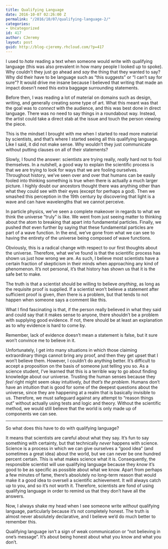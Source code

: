 ```yaml
---
title: Qualifying Language
date: 2016-10-07 02:26:00 Z
permalink: "/2016/10/07/qualifying-language-2/"
categories:
- Uncategorized
id: 417
author: CJeremy
layout: post
guid: http://blog-cjeremy.rhcloud.com/?p=417
---
```


I used to _hate_ reading a text when someone would write with qualifying language (this was also prevalent in how many people I looked up to spoke). Why couldn&#8217;t they just go ahead and _say_ the thing that they wanted to say? Why did their have to be language such as &#8220;this suggests&#8221; or &#8220;I can&#8217;t say for sure&#8221;? It would drive me insane because I believed that writing that made an impact doesn&#8217;t need this extra baggage surrounding statements.

Before then, I was reading a lot of material on domains such as design, writing, and generally creating some type of art. What this meant was that the goal was to _connect_ with the audience, and this was best done in direct language. There was no need to say things in a roundabout way. Instead, the artist could take a direct stab at the issue and touch the person viewing the piece.

This is the mindset I brought with me when I started to read more material by scientists, and that&#8217;s where I started seeing all this qualifying language. Like I said, it did not make sense. Why wouldn&#8217;t they just communicate without putting clauses on all of their statements?

Slowly, I found the answer: scientists are trying really, _really_ hard not to fool themselves. In a nutshell, a good way to explain the scientific process is that we are trying to look for ways that we are fooling ourselves. Throughout history, we&#8217;ve seen over and over that humans can be easily fooled into thinking something is true when there is actually a much larger picture. I highly doubt our ancestors thought there was anything other than what they could see with their eyes (except for perhaps a god). Then we smashed this perception in the 19th century by discovering that light is a wave and can have wavelengths that we cannot perceive.

In particle physics, we&#8217;ve seen a complete makeover in regards to what we think the universe &#8220;truly&#8221; is like. We went from just seeing matter to thinking about the atom to breaking that apart into fundamental particles. Finally, we pushed _that_ even further by saying that these fundamental particles are part of a wave function. In the end, we&#8217;ve gone from what we can see to having the entirety of the universe being composed of wave functions.

Obviously, this is a radical change with respect to our first thoughts about the universe. Therefore, what we&#8217;ve found is that the scientific process has shown us just how wrong we are. As such, I believe most scientists have a certain fraction of skepticism in their minds when approaching any kind of phenomenon. It&#8217;s not personal, it&#8217;s that history has shown us that it is the safe bet to make.

The truth is that a scientist should be willing to believe _anything_, as long as the requisite proof is supplied. If a scientist won&#8217;t believe a statement after sufficient proof is given, _then_ there is a problem, but that tends to not happen when someone says a comment like this.

What I find fascinating is that, if the person really believed in what they said and could say that it makes sense to anyone, there shouldn&#8217;t be a problem with supplying good evidence. If not, there should be at least an explanation as to why evidence is hard to come by.

Remember, lack of evidence doesn&#8217;t mean a statement is false, but it sure won&#8217;t convince me to believe in it.

Unfortunately, I get into many situations in which those claiming extraordinary things cannot bring any proof, and then they get upset that I won&#8217;t believe them. However, I couldn&#8217;t do anything better. It&#8217;s difficult to accept a proposition on the basis of someone just telling you so. As a science student, I&#8217;ve learned that this is a terrible way to go about finding knowledge about our universe. Trusting the human senses because they _feel_ right might seem okay intuitively, _but that&#8217;s the problem_. Humans don&#8217;t have an intuition that is good for some of the deepest questions about the universe, since they are happening at a realm that is basically invisible to us. Therefore, we must safeguard against any attempt to &#8220;reason things out&#8221; without actually using tests and logic and theory. Without the scientific method, we would still believe that the world is only made up of components we can see.

* * *

So what does this have to do with qualifying language?

It means that scientists are careful about what they say. It&#8217;s fun to say something with certainty, but that technically _never_ happens with science. Science is a process in which we can give ourselves a &#8220;good idea&#8221; (and sometimes a great idea) about the world, but we can never be one hundred percent certain. This is what makes science what it is. Consequently, the responsible scientist will use qualifying language because they _know_ it&#8217;s good to be as specific as possible about what we know. Apart from perhaps a few minutes of fame, there&#8217;s absolutely no long-term reason that would make it a good idea to oversell a scientific achievement. It will always catch up to you, and so it&#8217;s not worth it. Therefore, scientists are fond of using qualifying language in order to remind us that they don&#8217;t have all the answers.

Now, I always shake my head when I see someone write _without_ qualifying language, particularly because it&#8217;s not completely honest. The truth is almost never absolutely declarative, and I believe we&#8217;d do much better to remember this.

Qualifying language isn&#8217;t a sign of weak communication or &#8220;not believing in one&#8217;s message&#8221;. It&#8217;s about being honest about what you know and what you don&#8217;t.